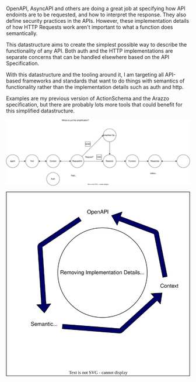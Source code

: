 OpenAPI, AsyncAPI and others are doing a great job at specifying how API endoints are to be requested, and how to interpret the response. They also define security practices in the APIs. However, these implementation details of how HTTP Requests work aren't important to what a function does semantically.

This datastructure aims to create the simplest possible way to describe the functionality of any API. Both auth and the HTTP implementations are separate concerns that can be handled elsewhere based on the API Specification.

With this datastructure and the tooling around it, I am targeting all API-based frameworks and standards that want to do things with semantics of functionality rather than the implementation details such as auth and http.

Examples are my previous version of ActionSchema and the Arazzo specification, but there are probably lots more tools that could benefit for this simplified datastructure.

![](request-normalisation.drawio.svg)

![](openapi-semantic-context.drawio.svg)
